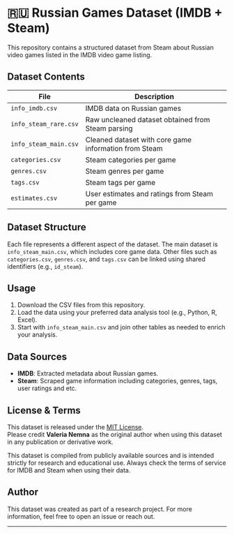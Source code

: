 # 🇷🇺 Russian Games Dataset (IMDB + Steam)

This repository contains a structured dataset from Steam about Russian video games listed in the IMDB video game listing.

## Dataset Contents

| File | Description |
|------|-------------|
| `info_imdb.csv` | IMDB data on Russian games |
| `info_steam_rare.csv` | Raw uncleaned dataset obtained from Steam parsing |
| `info_steam_main.csv` | Cleaned dataset with core game information from Steam |
| `categories.csv` | Steam categories per game |
| `genres.csv` | Steam genres per game |
| `tags.csv` | Steam tags per game |
| `estimates.csv` | User estimates and ratings from Steam per game |

## Dataset Structure

Each file represents a different aspect of the dataset. The main dataset is `info_steam_main.csv`, which includes core game data. Other files such as `categories.csv`, `genres.csv`, and `tags.csv` can be linked using shared identifiers (e.g., `id_steam`).

## Usage

1. Download the CSV files from this repository.
2. Load the data using your preferred data analysis tool (e.g., Python, R, Excel).
3. Start with `info_steam_main.csv` and join other tables as needed to enrich your analysis.

## Data Sources

- **IMDB**: Extracted metadata about Russian games.
- **Steam**: Scraped game information including categories, genres, tags, user ratings and etc.

## License & Terms
This dataset is released under the [MIT License](LICENSE).  
Please credit **Valeria Nemna** as the original author when using this dataset in any publication or derivative work.

This dataset is compiled from publicly available sources and is intended strictly for research and educational use. Always check the terms of service for IMDB and Steam when using their data.


## Author

This dataset was created as part of a research project. For more information, feel free to open an issue or reach out.

---
